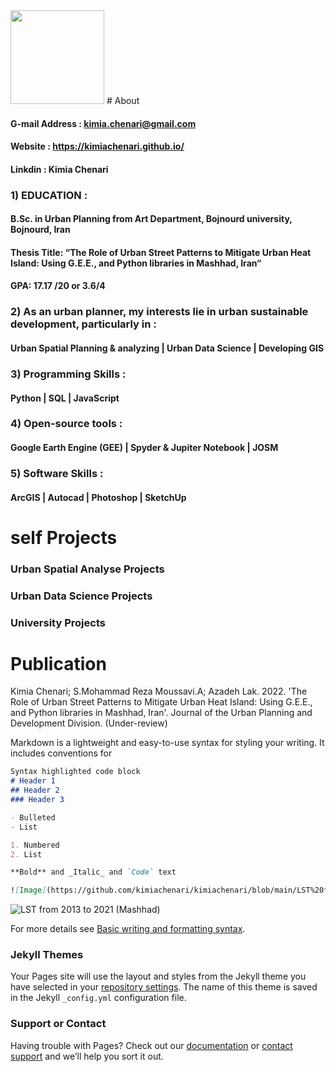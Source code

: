 
<img src="https://user-images.githubusercontent.com/104256716/173216840-98e57dd1-00e5-4b01-b6c9-47e1b78bc15f.jpg" width="150" height="150">
# About

#### G-mail Address : kimia.chenari@gmail.com
#### Website : https://kimiachenari.github.io/
#### Linkdin : Kimia Chenari

### 1) EDUCATION :
#### B.Sc. in Urban Planning from Art Department, Bojnourd university, Bojnourd, Iran
#### Thesis Title: “The Role of Urban Street Patterns to Mitigate Urban Heat Island: Using G.E.E., and Python libraries in Mashhad, Iran“
#### GPA: 17.17 /20  or 3.6/4


### 2) As an urban planner, my interests lie in urban sustainable development, particularly in :
#### Urban Spatial Planning & analyzing | Urban Data Science | Developing GIS

### 3) Programming Skills :
#### Python | SQL | JavaScript

### 4) Open-source tools :
#### Google Earth Engine (GEE) | Spyder & Jupiter Notebook | JOSM 

### 5) Software Skills :
#### ArcGIS | Autocad | Photoshop | SketchUp 

# self Projects
### Urban Spatial Analyse Projects
### Urban Data Science Projects
### University Projects


# Publication
Kimia Chenari; S.Mohammad Reza Moussavi.A; Azadeh Lak. 2022. 'The Role of Urban Street Patterns to Mitigate Urban Heat Island: Using G.E.E., and Python libraries in Mashhad, Iran'. Journal of the Urban Planning and Development Division. (Under-review)

Markdown is a lightweight and easy-to-use syntax for styling your writing. It includes conventions for

```markdown
Syntax highlighted code block
# Header 1
## Header 2
### Header 3

- Bulleted
- List

1. Numbered
2. List

**Bold** and _Italic_ and `Code` text

![Image](https://github.com/kimiachenari/kimiachenari/blob/main/LST%20from%202013%20to%202021%20(Mashhad).png?raw=true)
```
![LST from 2013 to 2021 (Mashhad)](https://user-images.githubusercontent.com/104256716/173180442-6d1f4537-8b47-4a04-b46d-029930684e73.png)




For more details see [Basic writing and formatting syntax](https://docs.github.com/en/github/writing-on-github/getting-started-with-writing-and-formatting-on-github/basic-writing-and-formatting-syntax).

### Jekyll Themes

Your Pages site will use the layout and styles from the Jekyll theme you have selected in your [repository settings](https://github.com/kimiachenari/kimiachenari.github.io/settings/pages). The name of this theme is saved in the Jekyll `_config.yml` configuration file.

### Support or Contact

Having trouble with Pages? Check out our [documentation](https://docs.github.com/categories/github-pages-basics/) or [contact support](https://support.github.com/contact) and we’ll help you sort it out.
